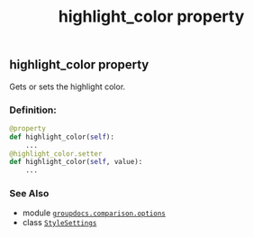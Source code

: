 ﻿---
title: highlight_color property
second_title: GroupDocs.Comparison for Python via .NET API References
description: 
type: docs
url: /python-net/groupdocs.comparison.options/stylesettings/highlight_color/
is_root: false
weight: 60
---

## highlight_color property


Gets or sets the highlight color.
### Definition:
```python
@property
def highlight_color(self):
    ...
@highlight_color.setter
def highlight_color(self, value):
    ...
```

### See Also
* module [`groupdocs.comparison.options`](../../)
* class [`StyleSettings`](/comparison/python-net/groupdocs.comparison.options/stylesettings)
